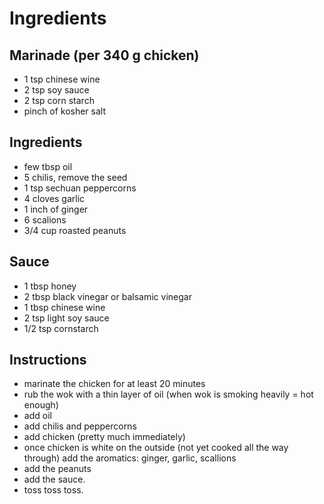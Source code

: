 # Ingredients

## Marinade (per 340 g chicken)
  * 1 tsp chinese wine
  * 2 tsp soy sauce
  * 2 tsp corn starch
  * pinch of kosher salt
  
## Ingredients
  * few tbsp oil
  * 5 chilis, remove the seed
  * 1 tsp sechuan peppercorns
  * 4 cloves garlic
  * 1 inch of ginger
  * 6 scalions
  * 3/4 cup roasted peanuts
  
## Sauce
  * 1 tbsp honey
  * 2 tbsp black vinegar or balsamic vinegar
  * 1 tbsp chinese wine
  * 2 tsp light soy sauce
  * 1/2 tsp cornstarch
  
## Instructions
* marinate the chicken for at least 20 minutes
* rub the wok with a thin layer of oil (when wok is smoking heavily = hot enough)
* add oil
* add chilis and peppercorns
* add chicken (pretty much immediately)
* once chicken is white on the outside (not yet cooked all the way through) add the aromatics: ginger, garlic, scallions
* add the peanuts
* add the sauce.
* toss toss toss.
